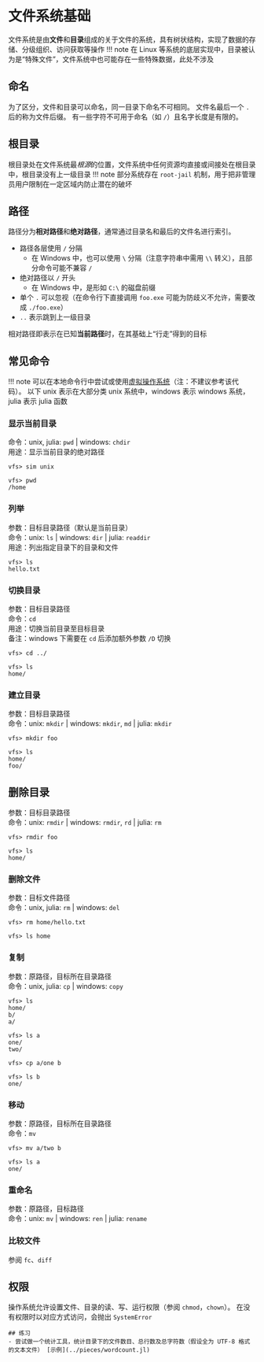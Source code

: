 # 文件系统基础
文件系统是由**文件**和**目录**组成的关于文件的系统，具有树状结构，实现了数据的存储、分级组织、访问获取等操作
!!! note
	在 Linux 等系统的底层实现中，目录被认为是“特殊文件”，文件系统中也可能存在一些特殊数据，此处不涉及

## 命名
为了区分，文件和目录可以命名，同一目录下命名不可相同。
文件名最后一个 `.` 后的称为文件后缀。
有一些字符不可用于命名（如 `/`）且名字长度是有限的。

## 根目录
根目录处在文件系统最*根源*的位置，文件系统中任何资源均直接或间接处在根目录中，根目录没有上一级目录
!!! note
	部分系统存在 `root-jail` 机制，用于把非管理员用户限制在一定区域内防止潜在的破坏

## 路径
路径分为**相对路径**和**绝对路径**，通常通过目录名和最后的文件名进行索引。
* 路径各层使用 `/` 分隔
	* 在 Windows 中，也可以使用 `\` 分隔（注意字符串中需用 `\\` 转义），且部分命令可能不兼容 `/`
* 绝对路径以 `/` 开头
	* 在 Windows 中，是形如 `C:\` 的磁盘前缀
* 单个 `.` 可以忽视（在命令行下直接调用 `foo.exe` 可能为防歧义不允许，需要改成 `./foo.exe`）
* `..` 表示跳到上一级目录

相对路径即表示在已知**当前路径**时，在其基础上“行走”得到的目标

## 常见命令
!!! note
	可以在本地命令行中尝试或使用[虚拟操作系统](../pieces/virtualfs.jl)（注：不建议参考该代码）。
	以下 unix 表示在大部分类 unix 系统中，windows 表示 windows 系统，julia 表示 julia 函数

### 显示当前目录
命令：unix, julia: `pwd` | windows: `chdir`\
用途：显示当前目录的绝对路径
```shell
vfs> sim unix

vfs> pwd
/home
```

### 列举
参数：目标目录路径（默认是当前目录）\
命令：unix: `ls` | windows: `dir` | julia: `readdir`\
用途：列出指定目录下的目录和文件
```shell
vfs> ls
hello.txt
```

### 切换目录
参数：目标目录路径\
命令：`cd`\
用途：切换当前目录至目标目录\
备注：windows 下需要在 `cd` 后添加额外参数 `/D` 切换
```shell
vfs> cd ../

vfs> ls
home/
```

### 建立目录
参数：目标目录路径\
命令：unix: `mkdir` | windows: `mkdir`, `md` | julia: `mkdir`
```shell
vfs> mkdir foo

vfs> ls
home/
foo/
```

## 删除目录
参数：目标目录路径\
命令：unix: `rmdir` | windows: `rmdir`, `rd` | julia: `rm`
```shell
vfs> rmdir foo

vfs> ls
home/
```

### 删除文件
参数：目标文件路径\
命令：unix, julia: `rm` | windows: `del`
```shell
vfs> rm home/hello.txt

vfs> ls home
```

### 复制
参数：原路径，目标所在目录路径\
命令：unix, julia: `cp` | windows: `copy`
```shell
vfs> ls
home/
b/
a/

vfs> ls a
one/
two/

vfs> cp a/one b

vfs> ls b
one/
```

### 移动
参数：原路径，目标所在目录路径\
命令：`mv`
```shell
vfs> mv a/two b

vfs> ls a
one/
```

### 重命名
参数：原路径，目标路径\
命令：unix: `mv` | windows: `ren` | julia: `rename`

### 比较文件
参阅 `fc`、`diff`

## 权限
操作系统允许设置文件、目录的读、写、运行权限（参阅 `chmod`，`chown`）。
在没有权限时以对应方式访问，会抛出 `SystemError`

```check newbie
## 练习
- 尝试做一个统计工具，统计目录下的文件数目、总行数及总字符数（假设全为 UTF-8 格式的文本文件） [示例](../pieces/wordcount.jl)
```
